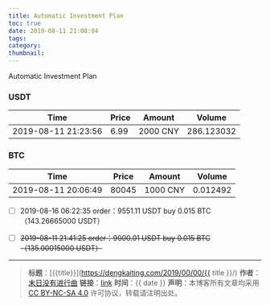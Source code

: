 ```yaml
---
title: Automatic Investment Plan
toc: true
date: 2019-08-11 21:08:04
tags:
category:
thumbnail:
---
```

Automatic Investment Plan

<!--more-->

### USDT
|	Time | Price | Amount | Volume	|
|	---|	--- 	| 	--- 	| 	---		|
2019-08-11 21:23:56 | 6.99  | 2000 CNY | 286.123032

### BTC

|	Time | Price | Amount | Volume	|
|	---|	--- 	| 	--- 	| 	---		|
2019-08-11 20:06:49 | 80045 | 1000 CNY |0.012492

- [ ] 2019-08-16 06:22:35 order：9551.11 USDT buy 0.015 BTC （143.26665000 USDT）
- [ ] <del>2019-08-11 21:41:25 order：9000.01 USDT buy 0.015 BTC （135.00015000 USDT）</del>



---
> **标题**：[{{title}}](https://dengkaiting.com/2019/00/00/{{ title }}/)
> **作者**：[末日没有进行曲](https://dengkaiting.com/)
> **链接**：[link](https://dengkaiting.com/)
> **时间**：{{ date }}
> **声明**：本博客所有文章均采用 [CC BY-NC-SA 4.0](https://creativecommons.org/licenses/by-nc-sa/4.0/deed.zh) 许可协议，转载请注明出处。
